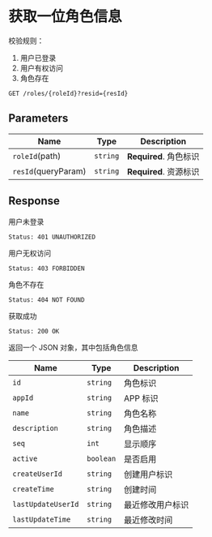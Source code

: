 # 获取一位角色信息

校验规则：

1. 用户已登录
2. 用户有权访问
3. 角色存在

```text
GET /roles/{roleId}?resid={resId}
```

## Parameters

| Name                | Type     | Description            |
| ------------------- | -------- | ---------------------- |
| `roleId`(path)      | `string` | **Required**. 角色标识 |
| `resId`(queryParam) | `string` | **Required**. 资源标识 |

## Response

用户未登录

```text
Status: 401 UNAUTHORIZED
```

用户无权访问

```text
Status: 403 FORBIDDEN
```

角色不存在

```text
Status: 404 NOT FOUND
```

获取成功

```text
Status: 200 OK
```

返回一个 JSON 对象，其中包括角色信息

| Name               | Type      | Description      |
| ------------------ | --------- | ---------------- |
| `id`               | `string`  | 角色标识         |
| `appId`            | `string`  | APP 标识         |
| `name`             | `string`  | 角色名称         |
| `description`      | `string`  | 角色描述         |
| `seq`              | `int`     | 显示顺序         |
| `active`           | `boolean` | 是否启用         |
| `createUserId`     | `string`  | 创建用户标识     |
| `createTime`       | `string`  | 创建时间         |
| `lastUpdateUserId` | `string`  | 最近修改用户标识 |
| `lastUpdateTime`   | `string`  | 最近修改时间     |
